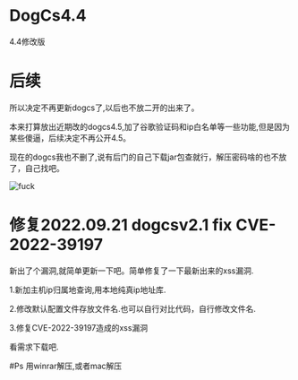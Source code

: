 # DogCs4.4
4.4修改版


# 后续

所以决定不再更新dogcs了,以后也不放二开的出来了。

本来打算放出近期改的dogcs4.5,加了谷歌验证码和ip白名单等一些功能,但是因为某些傻逼，后续决定不再公开4.5。

现在的dogcs我也不删了,说有后门的自己下载jar包查就行，解压密码啥的也不放了，自己找吧。

![fuck](https://github.com/TryHello/DogCs4.4/blob/main/fuck.png "fuck")

# 修复2022.09.21 dogcsv2.1  fix CVE-2022-39197

新出了个漏洞,就简单更新一下吧。简单修复了一下最新出来的xss漏洞.

1.新加主机ip归属地查询,用本地纯真ip地址库.

2.修改默认配置文件存放文件名.也可以自行对比代码，自行修改文件名.

3.修复CVE-2022-39197造成的xss漏洞

看需求下载吧.

#Ps 用winrar解压,或者mac解压
